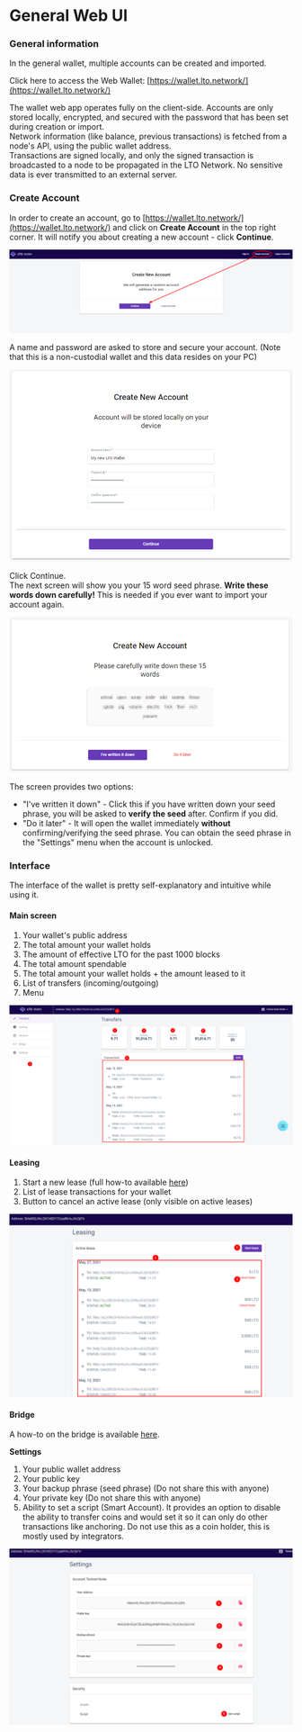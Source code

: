 # General Web UI

### General information

In the general wallet, multiple accounts can be created and imported.

Click here to access the Web Wallet: [https://wallet.lto.network/](https://wallet.lto.network/)

The wallet web app operates fully on the client-side. Accounts are only stored locally, encrypted, and secured with the password that has been set during creation or import.  
Network information \(like balance, previous transactions\) is fetched from a node's API, using the public wallet address.  
Transactions are signed locally, and only the signed transaction is broadcasted to a node to be propagated in the LTO Network. No sensitive data is ever transmitted to an external server.

### Create Account

In order to create an account, go to [https://wallet.lto.network/](https://wallet.lto.network/) and click on **Create Account** in the top right corner. It will notify you about creating a new account - click **Continue**.

![](../../.gitbook/assets/image%20%284%29.png)

A name and password are asked to store and secure your account. \(Note that this is a non-custodial wallet and this data resides on your PC\)

![](../../.gitbook/assets/image%20%281%29.png)

Click Continue.  
The next screen will show you your 15 word seed phrase. **Write these words down carefully!** This is needed if you ever want to import your account again.

![](../../.gitbook/assets/image%20%283%29.png)

The screen provides two options:

* "I've written it down" - Click this if you have written down your seed phrase, you will be asked to **verify the seed** after. Confirm if you did.
* "Do it later" - It will open the wallet immediately **without** confirming/verifying the seed phrase. You can obtain the seed phrase in the "Settings" menu when the account is unlocked.

### Interface

The interface of the wallet is pretty self-explanatory and intuitive while using it.

#### Main screen

1. Your wallet's public address
2. The total amount your wallet holds
3. The amount of effective LTO for the past 1000 blocks
4. The total amount spendable
5. The total amount your wallet holds + the amount leased to it
6. List of transfers \(incoming/outgoing\)
7. Menu

![](../../.gitbook/assets/image.png)

#### Leasing

1. Start a new lease \(full how-to available [here](../buying-and-staking-lto/staking-lto-tokens.md)\)
2. List of lease transactions for your wallet
3. Button to cancel an active lease \(only visible on active leases\)

![](../../.gitbook/assets/image%20%286%29.png)

#### Bridge

A how-to on the bridge is available [here](../buying-and-staking-lto/using-the-lto-bridge.md).

**Settings**

1. Your public wallet address
2. Your public key
3. Your backup phrase \(seed phrase\) \(Do not share this with anyone\)
4. Your private key \(Do not share this with anyone\)
5. Ability to set a script \(Smart Account\). It provides an option to disable the ability to transfer coins and would set it so it can only do other transactions like anchoring. Do not use this as a coin holder, this is mostly used by integrators.

![](../../.gitbook/assets/image%20%287%29.png)

